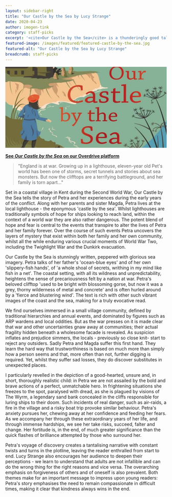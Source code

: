 ```yaml
---
layout: sidebar-right
title: "Our Castle by the Sea by Lucy Strange"
date: 2020-04-23
author: imogen-tink
category: staff-picks
excerpt: '<cite>Our Castle by the Sea</cite> is a thunderingly good tale of intrigue and adventure. '
featured-image: /images/featured/featured-castle-by-the-sea.jpg
featured-alt: "Our Castle by the Sea by Lucy Strange"
breadcrumb: staff-picks
---
```


![Our Castle by the Sea](/images/featured/featured-castle-by-the-sea.jpg)

**[See <cite>Our Castle by the Sea</cite> on our Overdrive platform](https://suffolklibraries.overdrive.com/media/4566043)**

> "England is at war. Growing up in a lighthouse, eleven-year old Pet's world has been one of storms, secret tunnels and stories about sea monsters. But now the clifftops are a terrifying battleground, and her family is torn apart..."

Set in a coastal village in Kent during the Second World War, Our Castle by the Sea tells the story of Petra and her experiences during the early years of the conflict. Along with her parents and sister Magda, Petra lives at the local lighthouse - the eponymous 'castle by the sea'. Whilst lighthouses are traditionally symbols of hope for ships looking to reach land, within the context of a world war they are also rather dangerous. The potent blend of hope and fear is central to the events that transpire to alter the lives of Petra and her family forever. Over the course of such events Petra uncovers the layers of mystery that exist within both her family and her own community, whilst all the while enduring various crucial moments of World War Two, including the Twighlight War and the Dunkirk evacuation.

Our Castle by the Sea is stunningly written, peppered with glorious sea imagery. Petra talks of her father's 'ocean-blue eyes' and of her own 'slippery-fish hands', of 'a whole shoal of secrets, writhing in my mind like fish in a net'. The coastal setting, with all its wildness and unpredictability, heightens the sense of precariousness felt by a nation at war. Petra's beloved clifftop 'used to be bright with blossoming gorse, but now it was a grey, thorny wilderness of metal and concrete' and is often hurled around by a 'fierce and blustering wind'. The text is rich with other such vibrant images of the coast and the sea, making for a truly evocative read.

We find ourselves immersed in a small village community, defined by traditional hierarchies and annual events, and dominated by figures such as ARP wardens and local oddities. But as the war presses on it is made clear that war and other uncertainties gnaw away at communities; their actual fragility hidden beneath a wholesome facade is revealed. As suspicion inflates and prejudice simmers, the locals - previously so close knit- start to reject any outsiders. Sadly Petra and Magda suffer this first hand. They learn the hard way that trustworthiness is based on much more than simply how a person seems and that, more often than not, further digging is required. Yet, whilst they suffer sad losses, they do discover substitutes in unexpected places.

 I particularly revelled in the depiction of a good-hearted, unsure and, in short, thoroughly realistic child: in Petra we are not assailed by the bold and brave actions of a perfect, unmatchable hero. In frightening situations she freezes to the spot, paralysed with dread, as she is plagued by visions of The Wyrm, a legendary sand bank concealed in the cliffs responsible for luring ships to their doom. Such incidents of real danger, such as air-raids, a fire in the village and a risky boat trip provoke similar behaviour. Petra's anxiety pursues her, chewing away at her confidence and feeding her fears. As we accompany her through these extraordinary years of her life, and through immense hardships, we see her take risks, succeed, falter and change. Her fortitude is, in the end, of much greater significance than the quick flashes of brilliance attempted by those who surround her.

 Petra's voyage of discovery creates a tantalising narrative with constant twists and turns in the plotline, leaving the reader enthralled from start to end. Lucy Strange also encourages her audience to deepen their perceptions - we learn to understand that adults are not infallible and can do the wrong thing for the right reasons and vice versa. The overarching emphasis on forgiveness of others and of oneself is also prevalent. Both themes make for an important message to impress upon young readers: Petra's story emphasises the need to remain compassionate in difficult times, making it clear that kindness always wins in the end.
